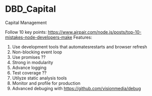 # DBD_Capital
Capital Management


Follow 10 key points: https://www.airpair.com/node.js/posts/top-10-mistakes-node-developers-make
Features:
1. Use development tools that automatesrestarts and browser refresh
2. Non-blocking event loop
3. Use promises ??
4. Strong in modularity
5. Advance logging
6. Test coverage ??
7. Utilyze static analysis tools
8. Monitor and profile for production
9. Advanced debuging with https://github.com/visionmedia/debug



